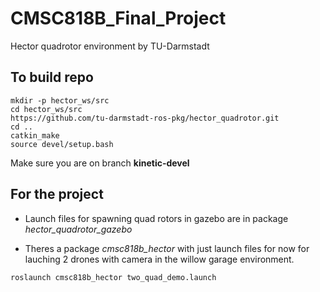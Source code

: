 # CMSC818B_Final_Project
Hector quadrotor environment by TU-Darmstadt

## To build repo
```
mkdir -p hector_ws/src
cd hector_ws/src
https://github.com/tu-darmstadt-ros-pkg/hector_quadrotor.git
cd ..
catkin_make
source devel/setup.bash
```
Make sure you are on branch __kinetic-devel__

## For the project
- Launch files for spawning quad rotors in gazebo are in package _hector_quadrotor_gazebo_

- Theres a package _cmsc818b_hector_ with just launch files for now for lauching 2 drones with camera in the willow garage environment.
```
roslaunch cmsc818b_hector two_quad_demo.launch
```
